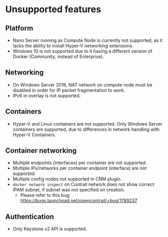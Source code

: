 # Unsupported features

## Platform

* Nano Server running as Compute Node is currently not supported, as it lacks the ability to install Hyper-V networking extensions.
* Windows 10 is not supported due to it having a different version of Docker (Community, instead of Enterprise).

## Networking

* On Windows Server 2016, NAT network on compute node must be disabled in order for IP packet fragmentation to work.
* IPv6 in overlay is not supported.

## Containers

* Hyper-V and Linux containers are not supported. Only Windows Server containers are supported, 
due to differences in network handling with Hyper-V Containers.

## Container networking

* Multiple endpoints (interfaces) per container are not supported.
* Multiple IPs/networks per container endpoint (interface) are not supported.
* Multiple config nodes not supported in CNM plugin.
* `docker network inspect` on Contrail network does not show correct IPAM subnet, if subnet was not specified on creation.
    * Please refer to this bug: https://bugs.launchpad.net/opencontrail/+bug/1789237

## Authentication

* Only Keystone v2 API is supported.
